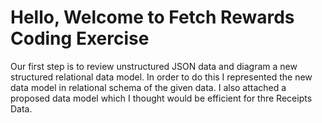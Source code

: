 # Hello, Welcome to Fetch Rewards Coding Exercise

Our first step is to review unstructured JSON data and diagram a new structured relational data model. In order to do this I represented the new data model in relational schema of the given data.
I also attached a proposed data model which I thought would be efficient for thre Receipts Data.
